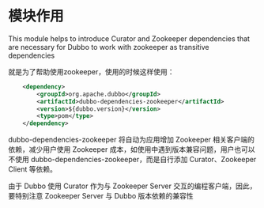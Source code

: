 # 模块作用

This module helps to introduce Curator and Zookeeper dependencies that are necessary for Dubbo to work with zookeeper as transitive dependencies

就是为了帮助使用zookeeper，使用的时候这样使用：

```xml
    <dependency>
        <groupId>org.apache.dubbo</groupId>
        <artifactId>dubbo-dependencies-zookeeper</artifactId>
        <version>${dubbo.version}</version>
        <type>pom</type>
    </dependency>
```

dubbo-dependencies-zookeeper 将自动为应用增加 Zookeeper 相关客户端的依赖，减少用户使用 Zookeeper 成本，如使用中遇到版本兼容问题，用户也可以不使用 dubbo-dependencies-zookeeper，而是自行添加 Curator、Zookeeper Client 等依赖。

由于 Dubbo 使用 Curator 作为与 Zookeeper Server 交互的编程客户端，因此，要特别注意 Zookeeper Server 与 Dubbo 版本依赖的兼容性


